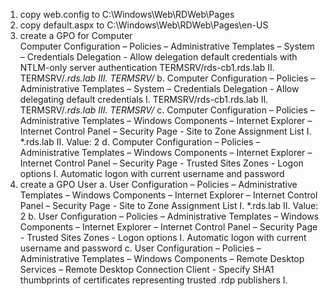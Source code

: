 1. copy web.config to C:\Windows\Web\RDWeb\Pages
2. copy default.aspx to C:\Windows\Web\RDWeb\Pages\en-US
3. create a GPO for Computer <br>
    Computer Configuration – Policies – Administrative Templates – System – Credentials Delegation - Allow delegation default credentials with NTLM-only server authentication
        TERMSRV/rds-cb1.rds.lab
        II. TERMSRV/*.rds.lab
        III. TERMSRV/*
    b. Computer Configuration – Policies – Administrative Templates – System – Credentials Delegation - Allow delegating default credentials
        I. TERMSRV/rds-cb1.rds.lab
        II. TERMSRV/*.rds.lab
        III. TERMSRV/*
    c. Computer Configuration – Policies – Administrative Templates – Windows Components – Internet Explorer – Internet Control Panel – Security Page - Site to Zone Assignment List
        I. *.rds.lab
        II. Value: 2
    d. Computer Configuration – Policies – Administrative Templates – Windows Components – Internet Explorer – Internet Control Panel – Security Page - Trusted Sites Zones  - Logon options
        I. Automatic logon with current username and password
4. create a GPO User
    a. User Configuration – Policies – Administrative Templates – Windows Components – Internet Explorer – Internet Control Panel – Security Page - Site to Zone Assignment List
        I. *.rds.lab
        II. Value: 2
    b. User Configuration – Policies – Administrative Templates – Windows Components – Internet Explorer – Internet Control Panel – Security Page - Trusted Sites Zones  - Logon options
        I. Automatic logon with current username and password
    c. User Configuration – Policies – Administrative Templates – Windows Components – Remote Desktop Services – Remote Desktop Connection Client - Specify SHA1 thumbprints of certificates representing trusted .rdp publishers
        I. <THUMBPRINT HERE>
    
